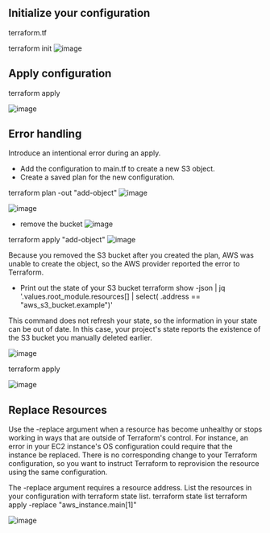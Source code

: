 

## Initialize your configuration

terraform.tf

terraform init
![image](https://github.com/ZCHAnalytics/terraform-modules/assets/146954022/0a1aa01f-1135-4289-be46-6b654d55dcfd)


## Apply configuration

terraform apply

![image](https://github.com/ZCHAnalytics/terraform-modules/assets/146954022/d05d8b31-6d95-4c68-9cb1-f00fd65774b4)

## Error handling
Introduce an intentional error during an apply.
- Add the configuration to main.tf to create a new S3 object.
- Create a saved plan for the new configuration.

terraform plan -out "add-object"
![image](https://github.com/ZCHAnalytics/terraform-modules/assets/146954022/e741e8f9-fa8e-4192-aa08-6ba76de2144c)

![image](https://github.com/ZCHAnalytics/terraform-modules/assets/146954022/f69d96a0-4c9b-4185-a773-5c4442a2e8c8)

- remove the bucket
![image](https://github.com/ZCHAnalytics/terraform-modules/assets/146954022/6445708e-5ca7-4006-8694-0615a06a94c9)

terraform apply "add-object"
![image](https://github.com/ZCHAnalytics/terraform-modules/assets/146954022/56060d06-5e5c-4e40-a252-8dd8a11ee2b9)

Because you removed the S3 bucket after you created the plan, AWS was unable to create the object, so the AWS provider reported the error to Terraform.

- Print out the state of your S3 bucket
terraform show -json | jq '.values.root_module.resources[] | select( .address == "aws_s3_bucket.example")'

This command does not refresh your state, so the information in your state can be out of date. In this case, your project's state reports the existence of the S3 bucket you manually deleted earlier. 

![image](https://github.com/ZCHAnalytics/terraform-modules/assets/146954022/c18197f2-365c-4162-9991-e3a6b45450f3)

terraform apply

![image](https://github.com/ZCHAnalytics/terraform-modules/assets/146954022/a0eb882b-42d2-4014-8b3e-c63448186702)

## Replace Resources
Use the -replace argument when a resource has become unhealthy or stops working in ways that are outside of Terraform's control. For instance, an error in your EC2 instance's OS configuration could require that the instance be replaced. There is no corresponding change to your Terraform configuration, so you want to instruct Terraform to reprovision the resource using the same configuration.

The -replace argument requires a resource address. List the resources in your configuration with terraform state list.
terraform state list
terraform apply -replace "aws_instance.main[1]"

![image](https://github.com/ZCHAnalytics/terraform-modules/assets/146954022/14fcd59a-9d51-49fc-a898-dcfdfffd8faf)

